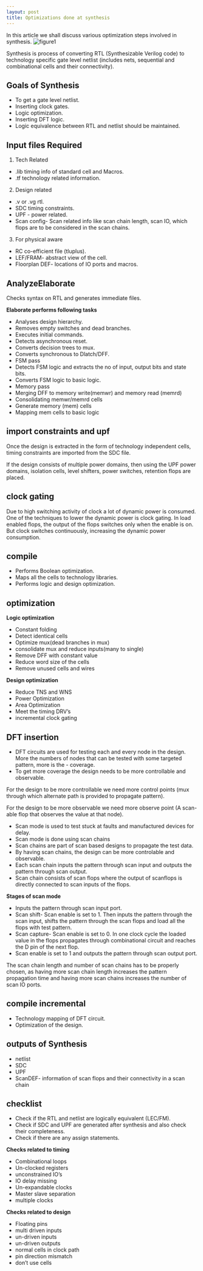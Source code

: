 ```yaml
---
layout: post
title: Optimizations done at synthesis
---
```


In this article we shall discuss various optimization steps involved in synthesis.
![figure1](http://www.signoffsemi.com/wp-content/uploads/2017/10/AnalyzeElaborate.jpg)

Synthesis is process of converting RTL (Synthesizable Verilog code) to technology specific gate level netlist (includes nets, sequential and combinational cells and their connectivity).

## Goals of Synthesis
- To get a gate level netlist.
- Inserting clock gates.
- Logic optimization.
- Inserting DFT logic.
- Logic equivalence between RTL and netlist should be maintained.

## Input files Required
1. Tech Related
- .lib timing info of standard cell and Macros.
- .tf technology related information.

2. Design related
- .v or .vg rtl.
- SDC timing constraints.
- UPF - power related.
- Scan config- Scan related info like scan chain length, scan IO, which flops are to be considered in the scan chains.

3. For physical aware
- RC co-efficient file (tluplus).
- LEF/FRAM- abstract view of the cell.
- Floorplan DEF- locations of IO ports and macros.

## AnalyzeElaborate
Checks syntax on RTL and generates immediate files.

**Elaborate performs following tasks**

- Analyses design hierarchy.
- Removes empty switches and dead branches.
- Executes initial commands.
- Detects asynchronous reset.
- Converts decision trees to mux.
- Converts synchronous to Dlatch/DFF.
- FSM pass
- Detects FSM logic and extracts the no of input, output bits and state bits.
- Converts FSM logic to basic logic.
- Memory pass
- Merging DFF to memory write(memwr) and memory read (memrd)
- Consolidating memwr/memrd cells
- Generate memory (mem) cells
- Mapping mem cells to basic logic

## import constraints and upf
Once the design is extracted in the form of technology independent cells, timing constraints are imported from the SDC file.

If the design consists of multiple power domains, then using the UPF power domains, isolation cells, level shifters, power switches, retention flops are placed.

## clock gating
Due to high switching activity of clock a lot of dynamic power is consumed. One of the techniques to lower the dynamic power is clock gating. In load enabled flops, the output of the flops switches only when the enable is on. But clock switches continuously, increasing the dynamic power consumption.

## compile
- Performs Boolean optimization.
- Maps all the cells to technology libraries.
- Performs logic and design optimization.

## optimization
**Logic optimization**
- Constant folding
- Detect identical cells
- Optimize mux(dead branches in mux)
- consolidate mux and reduce inputs(many to single)
- Remove DFF with constant value
- Reduce word size of the cells
- Remove unused cells and wires

**Design optimization**
- Reduce TNS and WNS
- Power Optimization
- Area Optimization
- Meet the timing DRV’s
- incremental clock gating

## DFT insertion
- DFT circuits are used for testing each and every node in the design. More the numbers of nodes that can be tested with some targeted pattern, more is the - coverage.
- To get more coverage the design needs to be more controllable and observable.

For the design to be more controllable we need more control points (mux through which alternate path is provided to propagate pattern).

For the design to be more observable we need more observe point (A scan-able flop that observes the value at that node).

- Scan mode is used to test stuck at faults and manufactured devices for delay.
- Scan mode is done using scan chains
- Scan chains are part of scan based designs to propagate the test data.
- By having scan chains, the design can be more controlable and observable.
- Each scan chain inputs the pattern through scan input and outputs the pattern through scan output.
- Scan chain consists of scan flops where the output of scanflops is directly connected to scan inputs of the flops.

**Stages of scan mode**
- Inputs the pattern through scan input port.
- Scan shift- Scan enable is set to 1. Then inputs the pattern through the scan input, shifts the pattern through the scan flops and load all the flops with test pattern.
- Scan capture- Scan enable is set to 0. In one clock cycle the loaded value in the flops propagates through combinational circuit and reaches the D pin of the next flop.
- Scan enable is set to 1 and outputs the pattern through scan output port.

The scan chain length and number of scan chains has to be properly chosen, as having more scan chain length increases the pattern propagation time and having more scan chains increases the number of scan IO ports.

## compile incremental
- Technology mapping of DFT circuit.
- Optimization of the design.

## outputs of Synthesis
- netlist
- SDC
- UPF
- ScanDEF- information of scan flops and their connectivity in a scan chain

## checklist
- Check if the RTL and netlist are logically equivalent (LEC/FM).
- Check if SDC and UPF are generated after synthesis and also check their completeness.
- Check if there are any assign statements.

**Checks related to timing**
- Combinational loops
- Un-clocked registers
- unconstrained IO’s
- IO delay missing
- Un-expandable clocks
- Master slave separation
- multiple clocks

**Checks related to design**
- Floating pins
- multi driven inputs
- un-driven inputs
- un-driven outputs
- normal cells in clock path
- pin direction mismatch
- don’t use cells
